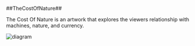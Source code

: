 ##TheCostOfNature##

The Cost Of Nature is an artwork that explores the viewers relationship with machines, nature, and currency.

![diagram](https://raw.github.com/MatthewRuby/TheCostOfNature/master/diagram.png "The Cost Of Nature Wiring Diagram")
